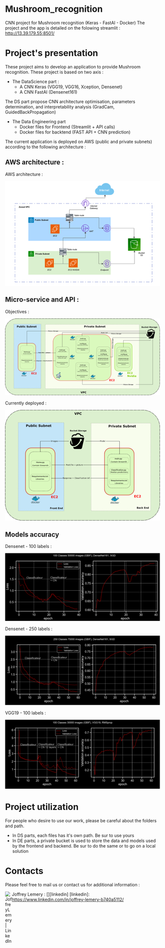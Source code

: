 # Mushroom_recognition
CNN  project for Mushroom recognition (Keras - FastAI - Docker)
The project and the app is detailed on the folowing streamlit : http://13.39.179.55:8501/

# Project's presentation

These project aims to develop an application to provide Mushroom recognition.
These project is based on two axis : 
- The DataScience part :
    - A CNN Keras (VGG19, VGG16, Xception, Densenet)
    - A CNN FastAI (Densenet161)

The DS part propose CNN architecture optimisation, parameters determination, and interpretability analysis (GradCam, GuidedBackPropagation)

- The Data Engineering part
    - Docker files for Frontend (Streamlit + API calls)
    - Docker files for backtend (FAST API + CNN prediction)

The current application is deployed on AWS (public and private subnets) according to the following architecture :

## AWS architecture : 

AWS architecture : 

![My Image](Images/AWS.png)

## Micro-service and API :

Objectives : 

![My Image](Images/DE_big.png)

Currently deployed : 

![My Image](Images/DE_small.png)

## Models accuracy

Densenet - 100 labels : 

![My Image](Images/Densenet_100.png)

Densenet - 250 labels :

![My Image](Images/Densenet_250.png)

VGG19 - 100 labels : 

![My Image](Images/VGG19_100.png)


# Project utilization

For people who desire to use our work, please be careful about the folders and path.
- In DS parts, each files has it's own path. Be sur to use yours
- In DE parts, a private bucket is used to store the data and models used by the frontend and backend. Be sur to do the same or to go on a local solution

# Contacts 

Please feel free to mail us or contact us for additional information :

Joffrey Lemery : 
[<img align="left" alt="JoffreyLemery | LinkedIn" width="22px" src="https://cdn.jsdelivr.net/npm/simple-icons@v3/icons/linkedin.svg" />][linkedin]
[linkedin]: https://www.linkedin.com/in/joffrey-lemery-b740a5112/
